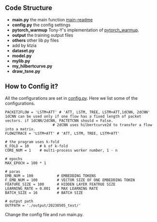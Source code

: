 ## Code Structure

* **main.py** the main function [main-readme](main-readme.md)
* **config.py** the config settings
* **pytorch_warmup** Tony-Y's implementation of [pytorch_warmup](https://github.com/Tony-Y/pytorch_warmup).
* **output** the training output files
* **others** other lib py files
* add by ktzia
* **dataset.py**
* **model.py**
* **mylib.py**
* **my_hilbertcurve.py**
* **draw_tsne.py**

## How to Config it?
All the configurations are set in [config.py](./config.py).
Here we list some of the configurations.

```
PACKET2FLOW = 'LSTM+ATT' # 'ATT, LSTM, TREE, LSTM+ATT,1dCNN, 2dCNN' 1dCNN can be used only if one flow has a fixed length of packet vectors. if 1dCNN/2dCNN, PACTETCNN should = False.   
                      # 2dCNN uses hilbertcurve2d to transfer a flow into a matrix.
FLOW2TRACE = 'LSTM+ATT' # 'ATT, LSTM, TREE, LSTM+ATT'

# the program uses k-fold
K_FOLD = 10     # k of k-fold
CORE_NUM = 1    # multi-process worker number, 1 - n

# epochs
MAX_EPOCH = 100 * 1

# paras
EMB_NUM = 100           # EMBEDDING TOKENS
F_EMB_NUM = 100         # VECTOR SIZE OF ONE EMBEDDING TOKEN
FEATURE_SIZE = 100      # HIDDEN LAYER FEATRUE SIZE
LEARNING_RATE = 0.001   # MAX LEARNING RATE
BATCH_SIZE = 16         # BATCH SIZE

# output path
OUTPATH = './output/20230505_test/'

```

Change the config file and run main.py.


